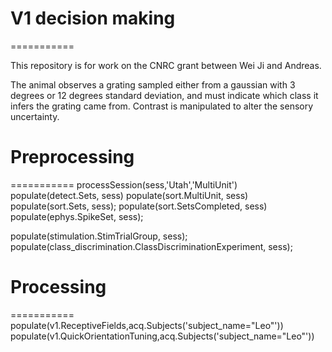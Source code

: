 # V1 decision making
===========

This repository is for work on the CNRC grant between Wei Ji and
Andreas.

The animal observes a grating sampled either from a gaussian with 3
degrees or 12 degrees standard deviation, and must indicate which
class it infers the grating came from.  Contrast is manipulated to
alter the sensory uncertainty.

# Preprocessing
===========
processSession(sess,'Utah','MultiUnit')
populate(detect.Sets, sess)
populate(sort.MultiUnit, sess)
populate(sort.Sets, sess);
populate(sort.SetsCompleted, sess)
populate(ephys.SpikeSet, sess);

populate(stimulation.StimTrialGroup, sess);
populate(class_discrimination.ClassDiscriminationExperiment, sess);

# Processing
===========
populate(v1.ReceptiveFields,acq.Subjects('subject_name="Leo"'))
populate(v1.QuickOrientationTuning,acq.Subjects('subject_name="Leo"'))


